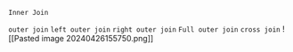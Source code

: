 
`Inner Join`

`outer join`
	`left outer join`
	`right outer join`
	`Full outer join`
	`cross join`
![[Pasted image 20240426155750.png]]

